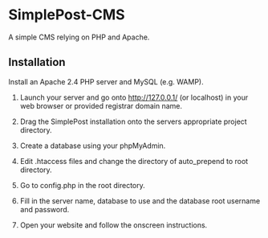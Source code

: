 # SimplePost-CMS
A simple CMS relying on PHP and Apache.

## Installation
Install an Apache 2.4 PHP server and MySQL (e.g. WAMP).

1. Launch your server and go onto http://127.0.0.1/ (or localhost) in your web browser or provided registrar domain name.

1. Drag the SimplePost installation onto the servers appropriate project directory.

1. Create a database using your phpMyAdmin.

1. Edit .htaccess files and change the directory of auto_prepend to root directory.

1. Go to config.php in the root directory.

1. Fill in the server name, database to use and the database root username and password.

1. Open your website and follow the onscreen instructions.
